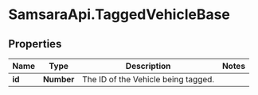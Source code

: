 # SamsaraApi.TaggedVehicleBase

## Properties
Name | Type | Description | Notes
------------ | ------------- | ------------- | -------------
**id** | **Number** | The ID of the Vehicle being tagged. | 


